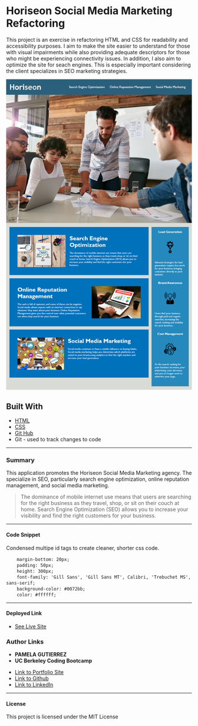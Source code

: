 # Horiseon Social Media Marketing Refactoring
This project is an exercise in refactoring HTML and CSS for readability and accessibility purposes. I aim to make the site easier to understand for those with visual impairments while also providing adequate descriptors for those who might be experiencing connectivity issues. In addition, I also aim to optimize the site for seach engines. This is especially important considering the client specializes in SEO marketing strategies.

![Site](assets/images/homework1screenshot.png)

## **Built With**
* [HTML](https://developer.mozilla.org/en-US/docs/Web/HTML)
* [CSS](https://developer.mozilla.org/en-US/docs/Web/CSS)
* [Git Hub](https://github.com/)
*  Git - used to track changes to code
______________________________________________________________________________
  
### **Summary**
This application promotes the Horiseon Social Media Marketing agency. The specialize in SEO, particularly search engine optimization, online reputation management, and social media marketing. 

>The dominance of mobile internet use means that users are searching for the right business as they travel, shop, or sit on their couch at home. Search Engine Optimization (SEO) allows you to increase your visibility and find the right customers for your business.

______________________________________________________________________________

#### **Code Snippet**

Condensed multipe id tags to create cleaner, shorter css code.

```#search-engine-optimization, #online-reputation-management, #social-media-marketing {
    margin-bottom: 20px;
    padding: 50px;
    height: 300px;
    font-family: 'Gill Sans', 'Gill Sans MT', Calibri, 'Trebuchet MS', sans-serif;
    background-color: #0072bb;
    color: #ffffff;
```


______________________________________________________________________________


#### **Deployed Link**

* [See Live Site](https://pamela-gutierrez.github.io/code-refactor/.)

### **Author Links**

* **PAMELA GUTIERREZ**
* **UC Berkeley Coding Bootcamp**
  
- [Link to Portfolio Site](#)
- [Link to Github](https://github.com/pamela-gutierrez) 
- [Link to LinkedIn](www.linkedin.com/in/pamela-gutierrez)



______________________________________________________________________________

#### **License**

This project is licensed under the MIT License


   